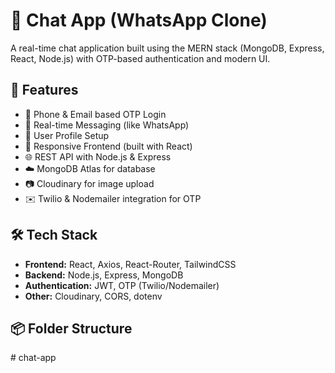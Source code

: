 # 💬 Chat App (WhatsApp Clone)

A real-time chat application built using the MERN stack (MongoDB, Express, React, Node.js) with OTP-based authentication and modern UI.

## 🚀 Features

- 🔐 Phone & Email based OTP Login
- 💬 Real-time Messaging (like WhatsApp)
- 👤 User Profile Setup
- 📱 Responsive Frontend (built with React)
- 🌐 REST API with Node.js & Express
- ☁️ MongoDB Atlas for database
- 📷 Cloudinary for image upload
- ✉️ Twilio & Nodemailer integration for OTP

## 🛠️ Tech Stack

- **Frontend:** React, Axios, React-Router, TailwindCSS
- **Backend:** Node.js, Express, MongoDB
- **Authentication:** JWT, OTP (Twilio/Nodemailer)
- **Other:** Cloudinary, CORS, dotenv

## 📦 Folder Structure

#   c h a t - a p p  
 